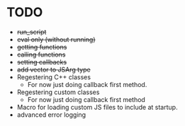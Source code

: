 # TODO

- ~~run_script~~
- ~~eval only (without running)~~
- ~~getting functions~~
- ~~calling functions~~
- ~~setting callbacks~~
- ~~add vector to JSArg type~~
- Regestering C++ classes
    - For now just doing callback first method.
- Regestering custom classes
    - For now just doing callback first method
- Macro for loading custom JS files to include at startup.
- advanced error logging